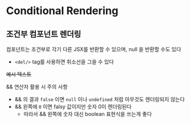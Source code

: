 # Conditional Rendering

## 조건부 컴포넌트 렌더링
컴포넌트는 조건부로 각기 다른 JSX를 반환할 수 있으며, null 을 반환할 수도 있다
- `<del/>` tag를 사용하면 취소선을 그을 수 있다

<del>
  <p>예시 텍스트</p>
</del>

&& 연산자 활용 시 주의 사항
- && 의 결과 `false` 이면 `null` 이나 `undefined` 처럼 아무것도 렌더링되지 않는다
- && 왼쪽에 `0` 이면 falsy 값이지만 숫자 0이 렌더링된다
  - 따라서 && 왼쪽에 숫자 대신 boolean 표현식을 쓰는게 좋다
  
